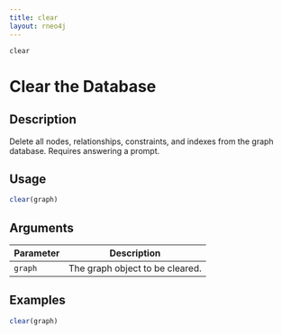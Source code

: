 ```yaml
---
title: clear
layout: rneo4j
---
```


`clear`

# Clear the Database

## Description

Delete all nodes, relationships, constraints, and indexes from the graph database. Requires answering a prompt.

## Usage

```r
clear(graph)
```

## Arguments

| Parameter | Description | 
| --------- | ----------- |
| `graph`   | The graph object to be cleared. |

## Examples

```r
clear(graph)
```